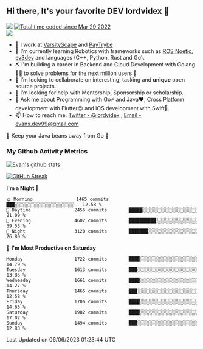 ## Hi there, It's your favorite DEV lordvidex 👋
<img src="https://komarev.com/ghpvc/?username=lordvidex&label=Views&color=blue&style=plastic" /> <a href="https://wakatime.com/@0e56db35-d16b-410a-acc0-4085055304bf"><img src="https://wakatime.com/badge/user/0e56db35-d16b-410a-acc0-4085055304bf.svg" alt="Total time coded since Mar 29 2022" /></a>  
![](https://github-profile-trophy.vercel.app/?username=lordvidex)
- 🔭 I work at [VarsityScape](https://varsityscape.com) and [PayTrybe](https://www.paytrybe.com)
- 🌱 I’m currently learning Robotics with frameworks such as [ROS Noetic](ros.org), [ev3dev](www.ev3dev.org) and languages (C++, Python, Rust and Go).
- ⛏️ I'm building a career in Backend and Cloud Development with Golang 🧙🏼 to solve problems for the next million users 🤌
- 👯 I’m looking to collaborate on interesting, tasking and **unique** open source projects.
- 🤔 I’m looking for help with Mentorship, Sponsorship or scholarship.
- 💬 Ask me about Programming with Go⚡️ and Java❤️, Cross Platform development with Flutter😍 and iOS development with Swift🚀.
- 📫 How to reach me: [Twitter - @lordvidex](https://twitter.com/lordvidex) , [Email - evans.dev99@gmail.com](mailto:evans.dev99@gmail.com?body=Hello%20Evans,)
  
    
🎤 Keep your Java beans away from Go 🌚
  
  
### My Github Activity Metrics
<div>
<!-- <a href="https://github.com/lordvidex">
  <img src="https://github-readme-stats.vercel.app/api/top-langs/?username=lordvidex&theme=light" />
</a>    -->
<!-- [![Top Langs](https://github-readme-stats.vercel.app/api/top-langs/?username=lordvidex)](https://github.com/lordvidex/)  -->
<a href="https://github.com/lordvidex">
 <img src="https://github-readme-stats.vercel.app/api?username=lordvidex&show_icons=true&theme=light&line_height=27" alt="Evan's github stats"/>
</a>
</div>

[![GitHub Streak](https://github-readme-streak-stats.herokuapp.com?user=lordvidex&theme=github-dark&hide_border=true)](https://git.io/streak-stats)

<!--
  <a href="https://github.com/iampawan/FlutterExampleApps">
    <img align="center" src="https://github-readme-stats.vercel.app/api/pin/?username=iampawan&repo=FlutterExampleApps&theme=light" />

  </a>
  <a href="https://github.com/iampawan/VelocityX">
   <img align="center" src="https://github-readme-stats.vercel.app/api/pin/?username=iampawan&repo=VelocityX&theme=light" />
  </a>
-->
<!--START_SECTION:waka-->
**I'm a Night 🦉** 

```text
🌞 Morning                1465 commits        ███░░░░░░░░░░░░░░░░░░░░░░   12.58 % 
🌆 Daytime                2456 commits        █████░░░░░░░░░░░░░░░░░░░░   21.09 % 
🌃 Evening                4602 commits        ██████████░░░░░░░░░░░░░░░   39.53 % 
🌙 Night                  3120 commits        ███████░░░░░░░░░░░░░░░░░░   26.80 % 
```
📅 **I'm Most Productive on Saturday** 

```text
Monday                   1722 commits        ████░░░░░░░░░░░░░░░░░░░░░   14.79 % 
Tuesday                  1613 commits        ███░░░░░░░░░░░░░░░░░░░░░░   13.85 % 
Wednesday                1661 commits        ████░░░░░░░░░░░░░░░░░░░░░   14.27 % 
Thursday                 1465 commits        ███░░░░░░░░░░░░░░░░░░░░░░   12.58 % 
Friday                   1706 commits        ████░░░░░░░░░░░░░░░░░░░░░   14.65 % 
Saturday                 1982 commits        ████░░░░░░░░░░░░░░░░░░░░░   17.02 % 
Sunday                   1494 commits        ███░░░░░░░░░░░░░░░░░░░░░░   12.83 % 
```



 Last Updated on 06/06/2023 01:23:44 UTC
<!--END_SECTION:waka-->
